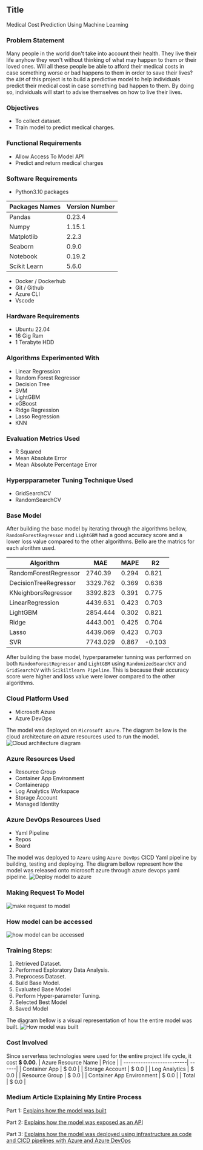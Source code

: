 ## Title
Medical Cost Prediction Using Machine Learning

### Problem Statement
Many people in the world don't take into account their health. They live their life anyhow they won't without thinking of what may happen to them or their loved ones. Will all these people be able to afford their medical costs in case something worse or bad happens to them in order to save their lives? the `AIM` of this project is to build a predictive model to help individuals predict their medical cost in case something bad happen to them. By doing so, individuals will start to advise themselves on how to live their lives.

### Objectives
* To collect dataset.
* Train model to predict medical charges.

### Functional Requirements
* Allow Access To Model API
* Predict and return medical charges

### Software Requirements
* Python3.10 packages

| Packages Names | Version Number |
| ---------------|--------------- |
| Pandas         | 0.23.4         |
| Numpy          | 1.15.1         |
| Matplotlib     | 2.2.3          |
| Seaborn        | 0.9.0          |
| Notebook       | 0.19.2         |
| Scikit Learn   | 5.6.0          |

* Docker / Dockerhub
* Git / Github
* Azure CLI
* Vscode

### Hardware Requirements
* Ubuntu 22.04
* 16 Gig Ram
* 1 Terabyte HDD

### Algorithms Experimented With
* Linear Regression
* Random Forest Regressor
* Decision Tree
* SVM
* LightGBM
* xGBoost
* Ridge Regression
* Lasso Regression
* KNN

### Evaluation Metrics Used
* R Squared
* Mean Absolute Error
* Mean Absolute Percentage Error

### Hyperpparameter Tuning Technique Used
* GridSearchCV
* RandomSearchCV

### Base Model
After building the base model by iterating through the algorithms bellow, `RandomForestRegressor` and `LightGBM` had a good accuracy score and a lower loss value compared to the other algorithms. Bello are the matrics for each alorithm used.

| Algorithm                 |MAE        |MAPE   |R2     |
| --------------------------|-----------|-------|-------|
|RandomForestRegressor      |2740.39    |0.294  |0.821  |
|DecisionTreeRegressor      |3329.762   |0.369  |0.638  |  
|KNeighborsRegressor        |3392.823   |0.391  |0.775  |
|LinearRegression           |4439.631   |0.423  |0.703  |
|LightGBM                   |2854.444   |0.302  |0.821  |
|Ridge                      |4443.001   |0.425  |0.704  |
|Lasso                      |4439.069   |0.423  |0.703  |
|SVR                        |7743.029   |0.867  |-0.103 |

After building the base model, hyperparameter tunning was performed on both `RandomForestRegressor` and `LightGBM` using `RandomizedSearchCV` and `GridSearchCV` with `Scikiltlearn Pipeline`. This is because their accuracy score were higher and loss value were lower compared to the other algorithms. 

### Cloud Platform Used
* Microsoft Azure
* Azure DevOps

The model was deployed on `Microsoft Azure`. The diagram bellow is the cloud architecture on azure resources used to run the model.
![Cloud architecture diagram](./images/detailed.drawio.png)

### Azure Resources Used
* Resource Group
* Container App Environment
* Containerapp
* Log Analytics Workspace
* Storage Account
* Managed Identity

### Azure DevOps Resources Used
* Yaml Pipeline
* Repos
* Board

The model was deployed to `Azure` using `Azure DevOps` CICD Yaml pipeline by building, testing and deploying. The diagram bellow represent how the model was released onto microsoft azure through azure devops yaml pipeline.
![Deploy model to azure](./images/deployment.png)

### Making Request To Model
![make request to model](./images/request.drawio.png)

### How model can be accessed
![how model can be accessed](./images/access.png)

### Training Steps:
1. Retrieved Dataset.
2. Performed Exploratory Data Analysis.
3. Preprocess Dataset.
4. Build Base Model.
5. Evaluated Base Model
6. Perform Hyper-parameter Tuning.
7. Selected Best Model
8. Saved Model

The diagram bellow is a visual representation of how the entire model was built.
![How model was built](./images/model-lifecycle.png)

### Cost Involved
Since serverless technologies were used for the entire project life cycle, it cost **$ 0.00.**
| Azure Resource Name       | Price |
| --------------------------| ------|
| Container App             | $ 0.0 |
| Storage Account           | $ 0.0 |
| Log Analytics             | $ 0.0 |
| Resource Group            | $ 0.0 |
| Container App Environment | $ 0.0 |
| Total                     | $ 0.0 |

### Medium Article Explaining My Entire Process

Part 1: [Explains how the model was built](https://medium.com/@cloudwithdeb/medical-cost-prediction-using-machine-learning-microsoft-azure-and-azure-devops-part-1-629db04d51d9)

Part 2: [Explains how the model was exposed as an API](https://medium.com/@cloudwithdeb/medical-cost-prediction-using-machine-learning-microsoft-azure-and-azure-devops-part-2-b49b23c06b41)

Part 3: [Explains how the model was deployed using infrastructure as code and CICD pipelines with Azure and Azure DevOps](https://medium.com/@cloudwithdeb/medical-cost-prediction-using-machine-learning-microsoft-azure-and-azure-devops-part-3-719ea91789ec)
